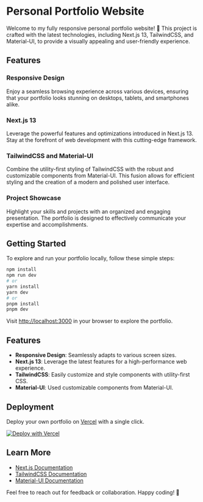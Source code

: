 # Personal Portfolio Website

Welcome to my fully responsive personal portfolio website! 🚀 This project is crafted with the latest technologies, including Next.js 13, TailwindCSS, and Material-UI, to provide a visually appealing and user-friendly experience.

## Features

### Responsive Design

Enjoy a seamless browsing experience across various devices, ensuring that your portfolio looks stunning on desktops, tablets, and smartphones alike.

### Next.js 13

Leverage the powerful features and optimizations introduced in Next.js 13. Stay at the forefront of web development with this cutting-edge framework.

### TailwindCSS and Material-UI

Combine the utility-first styling of TailwindCSS with the robust and customizable components from Material-UI. This fusion allows for efficient styling and the creation of a modern and polished user interface.

### Project Showcase

Highlight your skills and projects with an organized and engaging presentation. The portfolio is designed to effectively communicate your expertise and accomplishments.

## Getting Started

To explore and run your portfolio locally, follow these simple steps:

```bash
npm install
npm run dev
# or
yarn install
yarn dev
# or
pnpm install
pnpm dev
```

Visit [http://localhost:3000](http://localhost:3000) in your browser to explore the portfolio.

## Features

- **Responsive Design**: Seamlessly adapts to various screen sizes.
- **Next.js 13**: Leverage the latest features for a high-performance web experience.
- **TailwindCSS**: Easily customize and style components with utility-first CSS.
- **Material-UI**: Used customizable components from Material-UI.

## Deployment

Deploy your own portfolio on [Vercel](https://vercel.com/) with a single click.

[![Deploy with Vercel](https://vercel.com/button)](https://vercel.com/new?utm_medium=default-template&filter=next.js&utm_source=create-next-app&utm_campaign=create-next-app-readme)

## Learn More

- [Next.js Documentation](https://nextjs.org/docs)
- [TailwindCSS Documentation](https://tailwindcss.com/docs)
- [Material-UI Documentation](https://mui.com/material-ui/getting-started/)

Feel free to reach out for feedback or collaboration. Happy coding! 🌟
